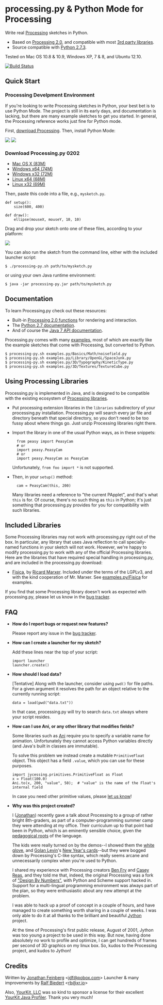 # processing.py & Python Mode for Processing #

Write real [Processing](http://processing.org/) sketches in Python.

  * Based on [Processing 2.0](http://processing.org/), and compatible with most [3rd party libraries](http://www.processing.org/reference/libraries/).
  * Source compatible with [Python 2.7.3](http://python.org).

Tested on Mac OS 10.8 & 10.9, Windows XP, 7 & 8, and Ubuntu 12.10.

[![Build Status](https://travis-ci.org/jdf/processing.py.svg?branch=master)](https://travis-ci.org/jdf/processing.py)

## Quick Start ##

### Processing Develpment Environment ###

If you're looking to write Processing sketches in Python, your best bet is to use
Python Mode. The project is still in its early days, and documentation is lacking,
but there are many example sketches to get you started. In general, the Processing
reference works just fine for Python mode.

First, [download Processing](http://processing.org/download). Then, install
Python Mode:

<img src="http://py.processing.org/add_mode.jpg"/>
<img src="http://py.processing.org/install.jpg"/>


### Download Processing.py 0202 ###

- [Mac OS X (83M)](http://py.processing.org/processing.py-0202-macosx.tgz)
- [Windows x64 (74M)](http://py.processing.org/processing.py-0202-windows64.zip)
- [Windows x32 (72M)](http://py.processing.org/processing.py-0202-windows32.zip)
- [Linux x64 (68M)](http://py.processing.org/processing.py-0202-linux64.tgz)
- [Linux x32 (69M)](http://py.processing.org/processing.py-0202-linux32.tgz)

Then, paste this code into a file, e.g., `mysketch.py`.

	def setup():
	    size(600, 400)

	def draw():
	    ellipse(mouseX, mouseY, 10, 10)

Drag and drop your sketch onto one of these files, according to your platform:

<img src="http://py.processing.org/howtolaunch.jpg"/>

You can also run the sketch from the command line, either with the included launcher script:

    $ ./processing-py.sh path/to/mysketch.py

or using your own Java runtime environment:

	$ java -jar processing-py.jar path/to/mysketch.py

## Documentation ##

To learn Processing.py check out these resources:

  * Built-in [Processing 2.0 functions](http://processing.org/reference/) for rendering and interaction.
  * The [Python 2.7 documentation](http://docs.python.org/2/index.html).
  * And of course the [Java 7 API documentation](http://docs.oracle.com/javase/7/docs/api/).

Processing.py comes with many [examples](https://github.com/jdf/processing.py/tree/master/examples.py), most of which are exactly like the
example sketches that come with Processing, but converted to Python.

    $ processing-py.sh examples.py/Basics/Math/noisefield.py
    $ processing-py.sh examples.py/Library/OpenGL/SpaceJunk.py
    $ processing-py.sh examples.py/3D/Typography/KineticType.py
    $ processing-py.sh examples.py/3D/Textures/TextureCube.py

## Using Processing Libraries ##

Processing.py is implemented in Java, and is designed to be compatible with the existing ecosystem of [Processing libraries](http://processing.org/reference/libraries/).

* Put processing extension libraries in the `libraries` subdirectory of your processing.py installation. Processing.py will search every jar file and directory beneath that special directory, so you don't need to be too fussy about where things go. Just unzip Processing libraries right there.

* Import the library in one of the usual Python ways, as in these snippets:

        from peasy import PeasyCam
        # or
        import peasy.PeasyCam
        # or
        import peasy.PeasyCam as PeasyCam

    Unfortunately, `from foo import *` is not supported.

* Then, in your `setup()` method:

        cam = PeasyCam(this, 200)

  Many libraries need a reference to "the current PApplet", and that's what
  `this` is for. Of course, there's no such thing as `this` in Python; it's just something that processing.py provides for you for compatibility with such libraries.

## Included Libraries ##

Some Processing libraries may not work with processing.py right out of the box. In particular, any library that uses Java reflection to call specially-named functions in your sketch will not work. However, we're happy to modify processing.py to work with any of the official Processing libraries. Here are the libraries that have required special handling in processing.py, and are included in the processing.py download:

  * [Fisica](http://www.ricardmarxer.com/fisica/), by [Ricard Marxer](http://www.ricardmarxer.com/). Included under the terms of the LGPLv3, and with the kind cooperation of Mr. Marxer. See [examples.py/Fisica](https://github.com/jdf/processing.py/tree/master/examples.py/Fisica) for examples.

If you find that some Processing library doesn't work as expected with processing.py, please let us know in the [bug tracker](http://github.com/jdf/processing.py/issues).

## FAQ ##

  * __How do I report bugs or request new features?__

    Please report any issue in the [bug tracker](http://github.com/jdf/processing.py/issues).

  * __How can I create a launcher for my sketch?__

    Add these lines near the top of your script:

        import launcher
        launcher.create()

  * __How should I load data?__

    [Tentative] Along with the launcher, consider using `pwd()` for file paths. For a given argument it resolves the path for an object relative to the currently running script:

        data = load(pwd("data.txt"))

    In that case, processing.py will try to search `data.txt` always where your script resides.

  * __How can I use Ani, or any other library that modifies fields?__

    Some libraries such as [Ani](http://www.looksgood.de/libraries/Ani/) require you to specify a variable name for animation. Unfortunately they cannot access Python variables directly (and Java's built in classes are immutable).

    To solve this problem we instead create a mutable `PrimitiveFloat` object. This object has a field `.value`, which you can use for these purposes.

        import jycessing.primitives.PrimitiveFloat as Float
        x = Float(100.0)
        Ani.to(x, 200, "value", 50);  # "value" is the name of the Float's internal field

    In case you need other primitive values, please [let us know](http://github.com/jdf/processing.py/issues)!

  * __Why was this project created?__

    I ([Jonathan](http://MrFeinberg.com/)) recently gave a talk about Processing to a group of rather bright 8th-graders,
    as part of a computer-programming summer camp they were attending at my office.
    Their curriculum up to that point had been in Python, which is an eminently
    sensible choice, given the
    [pedagogical roots](http://en.wikipedia.org/wiki/ABC_%28programming_language%29)
    of the language.

    The kids were really turned on by the demos--I showed them the
    [white glove](http://whiteglovetracking.com/), and
    [Golan Levin](http://flong.com/)'s
    [New Year's cards](http://www.flong.com/storage/experience/newyear/newyear10/)--but
    they were bogged down by Processing's C-like syntax, which really seems arcane
    and unnecessarily complex when you're used to Python.

    I shared my experience with Processing creators
    [Ben Fry](http://benfry.com/) and [Casey Reas](http://reas.com/), and they
    told me that, indeed, the original Processing was a fork of
    ["Design By Numbers"](http://dbn.media.mit.edu/), with Python and Scheme
    support hacked in. Support for a multi-lingual programming
    environment was always part of the plan, so they were enthusiastic
    about any new attempt at the problem.

    I was able to hack up a proof of concept in a couple of hours, and have
    managed to create something worth sharing in a couple of weeks. I was only
    able to do it at all thanks to the brilliant and beautiful
    [Jython](http://www.jython.org/) project.

    At the time of Processing's first public release, August of 2001,
    Jython was too young a project to be used in this way. But now, having done
    absolutely no work to profile and optimize, I can get hundreds of frames
    per second of 3D graphics on my linux box. So, kudos to the Processing
    project, and kudos to Jython!


## Credits ##

Written by [Jonathan Feinberg](http://mrfeinberg.com) &lt;[jdf@pobox.com](mailto:jdf@pobox.com)&gt;
Launcher & many improvements by [Ralf Biedert](http://xr.io) &lt;[rb@xr.io](mailto:rb@xr.io)&gt;

Also, [YourKit, LLC](http://www.yourkit.com) was so kind to sponsor a license for their excellent [YourKit Java Profiler](http://www.yourkit.com/java/profiler/index.jsp). Thank you very much!

